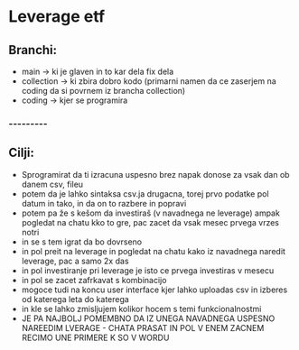# Leverage etf

## Branchi:
- main -> ki je glaven in to kar dela fix dela
- collection -> ki zbira dobro kodo (primarni namen da ce zaserjem na coding da si povrnem iz brancha collection)
- coding -> kjer se programira

### ---------

## Cilji:
- Sprogramirat da ti izracuna uspesno brez napak donose za vsak dan ob danem csv, fileu
- potem da je lahko sintaksa csv.ja drugacna, torej prvo podatke pol datum in tako, in da on to razbere in popravi
- potem pa že s kešom da investiraš (v navadnega ne leverage) ampak pogledat na chatu kko to gre, pac zacet da vsak mesec prvega vrzes notri
- in se s tem igrat da bo dovrseno
- in pol preit na leverage in pogledat na chatu kako iz navadnega naredit leverage, pac a samo 2x das 
- in pol investiranje pri leverage je isto ce prvega investiras v mesecu
- in pol se zacet zafrkavat s kombinacijo
- mogoce tudi na koncu user interface kjer lahko uploadas csv in izberes od katerega leta do katerega
- in kle se lahko zmisljujem kolikor hocem s temi funkcionalnostmi
- JE PA NAJBOLJ POMEMBNO DA IZ UNEGA NAVADNEGA USPESNO NAREEDIM LVERAGE - CHATA PRASAT IN POL V ENEM ZACNEM RECIMO UNE PRIMERE K SO V WORDU
